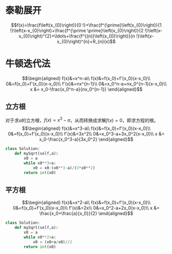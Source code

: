 # 泰勒展开

$$f(x)=\frac{f\left(x_{0}\right)}{0 !}+\frac{f^{\prime}\left(x_{0}\right)}{1 !}\left(x-x_{0}\right)+\frac{f^{\prime \prime}\left(x_{0}\right)}{2 !}\left(x-x_{0}\right)^{2}+\ldots+\frac{f^{(n)}\left(x_{0}\right)}{n !}\left(x-x_{0}\right)^{n}+R_{n}(x)$$


# 牛顿迭代法
$$\begin{aligned}
f(x)&=x^n-a\\
f(x)&=f(x_0)+f'(x_0)(x-x_0)\\
0&=f(x_0)+f'(x_0)(x-x_0)\\
f'(x)&=nx^{n-1}\\
0&=x_0^n-a+nx_0^{n-1}(x-x_0)\\
x &= x_0-\frac{x_0^n-a}{nx_0^{n-1}}
\end{aligned}$$
## 立方根

对于求$a$的立方根，$f(x)=x^3-a$，从而转换成求解$f(x)=0$，即求方程的根。
$$\begin{aligned}
f(x)&=x^3-a\\
f(x)&=f(x_0)+f'(x_0)(x-x_0)\\
0&=f(x_0)+f'(x_0)(x-x_0)\\
f'(x)&=3x^2\\
0&=x_0^3-a+3x_0^2(x-x_0)\\
x &= x_0-\frac{x_0^3-a}{3x_0^2}
\end{aligned}$$
```python
class Solution:
    def mySqrt(self,a):
        x0 = a
        while x0**3>a:
            x0 = x0-(x0**3-a)/(3*x0**2)
        return int(x0)
```
## 平方根


$$\begin{aligned}
f(x)&=x^2-a\\
f(x)&=f(x_0)+f'(x_0)(x-x_0)\\
0&=f(x_0)+f'(x_0)(x-x_0)\\
f'(x)&=2x\\
0&=x_0^2-a+2x_0(x-x_0)\\
x &= \frac{x_0+\frac{a}{x_0}}{2}
\end{aligned}$$

```python
class Solution:
    def mySqrt(self,a):
        x0 = a
        while x0**2>a:
            x0 = (x0+a/x0)//2
        return int(x0)
```